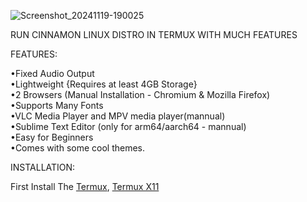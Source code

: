 ![Screenshot_20241119-190025](https://github.com/user-attachments/assets/fec7e57b-89b8-4204-8b49-f69d515bda2e)

RUN CINNAMON LINUX DISTRO IN TERMUX WITH MUCH FEATURES

FEATURES:

•Fixed Audio Output            
•Lightweight {Requires at least 4GB Storage}            
•2 Browsers (Manual Installation - Chromium & Mozilla Firefox)             
•Supports Many Fonts          
•VLC Media Player and MPV media player(mannual)               
•Sublime Text Editor (only for arm64/aarch64 - mannual)                  
•Easy for Beginners                   
•Comes with some cool themes.                 

INSTALLATION:

First Install The <a href="https://github.com/termux/termux-app/releases/download/v0.118.1/termux-app_v0.118.1+github-debug_universal.apk" target="_blank">Termux</a>, <a href="https://github.com/termux/termux-x11/releases/download/nightly/app-universal-debug.apk" target="_blank">Termux X11</a>
